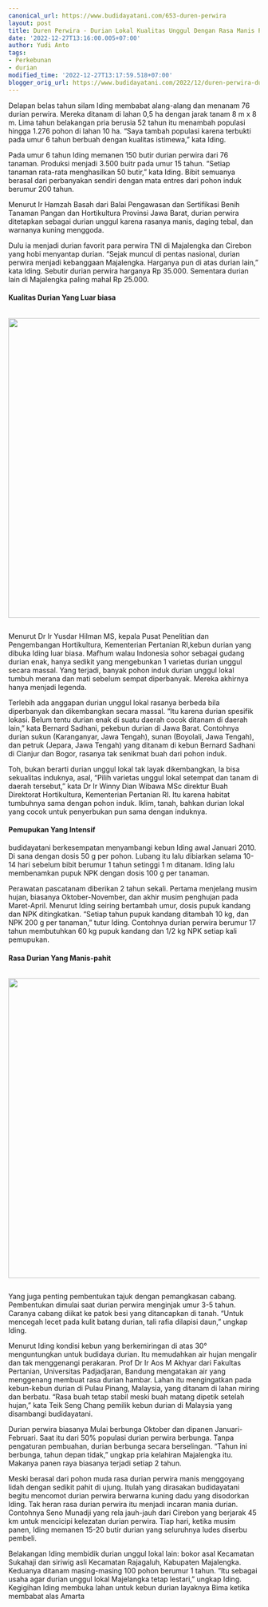 ```yaml
---
canonical_url: https://www.budidayatani.com/653-duren-perwira
layout: post
title: Duren Perwira - Durian Lokal Kualitas Unggul Dengan Rasa Manis Pahit Dari Majalengka
date: '2022-12-27T13:16:00.005+07:00'
author: Yudi Anto
tags:
- Perkebunan
- durian
modified_time: '2022-12-27T13:17:59.518+07:00'
blogger_orig_url: https://www.budidayatani.com/2022/12/duren-perwira-durian-lokal-kualitas.html
---
```


<p>Delapan belas tahun silam Iding membabat alang-alang dan menanam 76 durian perwira. Mereka ditanam di lahan 0,5 ha dengan jarak tanam 8 m x 8 m. Lima tahun belakangan pria berusia 52 tahun itu menambah populasi hingga 1.276 pohon di lahan 10 ha. &ldquo;Saya tambah populasi karena terbukti pada umur 6 tahun berbuah dengan kualitas istimewa,&rdquo; kata Iding.</p>
<p>Pada umur 6 tahun Iding memanen 150 butir durian perwira dari 76 tanaman. Produksi menjadi 3.500 buitr pada umur 15 tahun. &ldquo;Setiap tanaman rata-rata menghasilkan 50 butir,&rdquo; kata Iding. Bibit semuanya berasal dari perbanyakan sendiri dengan mata entres dari pohon induk berumur 200 tahun.</p>
<p>Menurut Ir Hamzah Basah dari Balai Pengawasan dan Sertifikasi Benih Tanaman Pangan dan Hortikultura Provinsi Jawa Barat, durian perwira ditetapkan sebagai durian unggul karena rasanya manis, daging tebal, dan warnanya kuning menggoda.</p>
<p>Dulu ia menjadi durian favorit para perwira TNI di Majalengka dan Cirebon yang hobi menyantap durian. &ldquo;Sejak muncul di pentas nasional, durian perwira menjadi kebanggaan Majalengka. Harganya pun di atas durian lain,&rdquo; kata Iding. Sebutir durian perwira harganya Rp 35.000. Sementara durian lain di Majalengka paling mahal Rp 25.000.</p>
<h4>Kualitas Durian Yang Luar biasa</h4>
<div class="separator" style="clear: both;"><a href="https://blogger.googleusercontent.com/img/b/R29vZ2xl/AVvXsEhPeaMqetghW-6p-einu0w-uYCYN8jrpCnBkKACKmpAjwZ0eoAoAvIuR5P5wuo89y7qBFLjQvqZ0FLgxmF9MAxUsyujUlc9pJAySUU5xujYzuss47QRIgTwdIZIhR61jkqxSfBkUyKQAF0zIxap0oHAWK776OaulYai4l6nZTZAtGT994-eNdRnxXodYw/s300/Durian-Perwira_657x600-300x274.jpg" style="display: block; padding: 1em 0; text-align: center; "><img alt="" border="0" width="600" data-original-height="274" data-original-width="300" src="https://blogger.googleusercontent.com/img/b/R29vZ2xl/AVvXsEhPeaMqetghW-6p-einu0w-uYCYN8jrpCnBkKACKmpAjwZ0eoAoAvIuR5P5wuo89y7qBFLjQvqZ0FLgxmF9MAxUsyujUlc9pJAySUU5xujYzuss47QRIgTwdIZIhR61jkqxSfBkUyKQAF0zIxap0oHAWK776OaulYai4l6nZTZAtGT994-eNdRnxXodYw/s600/Durian-Perwira_657x600-300x274.jpg"/></a></div>
<p>Menurut Dr lr Yusdar Hilman MS, kepala Pusat Penelitian dan Pengembangan Hortikultura, Kementerian Pertanian RI,kebun durian yang dibuka Iding luar biasa. Mafhum walau Indonesia sohor sebagai gudang durian enak, hanya sedikit yang mengebunkan 1 varietas durian unggul secara massal. Yang terjadi, banyak pohon induk durian unggul lokal tumbuh merana dan mati sebelum sempat diperbanyak. Mereka akhirnya hanya menjadi legenda.</p>
<p>Terlebih ada anggapan durian unggul lokal rasanya berbeda bila diperbanyak dan dikembangkan secara massal. &ldquo;Itu karena durian spesifik lokasi. Belum tentu durian enak di suatu daerah cocok ditanam di daerah lain,&rdquo; kata Bernard Sadhani, pekebun durian di Jawa Barat. Contohnya durian sukun (Karanganyar, Jawa Tengah), sunan (Boyolali, Jawa Tengah), dan petruk (Jepara, Jawa Tengah) yang ditanam di kebun Bernard Sadhani di Cianjur dan Bogor, rasanya tak senikmat buah dari pohon induk.</p>
<p>Toh, bukan berarti durian unggul lokal tak layak dikembangkan, la bisa sekualitas induknya, asal, &ldquo;Pilih varietas unggul lokal setempat dan tanam di daerah tersebut,&rdquo; kata Dr Ir Winny Dian Wibawa MSc direktur Buah Direktorat Hortikultura, Kementerian Pertanian RI. Itu karena habitat tumbuhnya sama dengan pohon induk. Iklim, tanah, bahkan durian lokal yang cocok untuk penyerbukan pun sama dengan induknya.</p>
<h4>Pemupukan Yang Intensif</h4>
<p>budidayatani berkesempatan menyambangi kebun Iding awal Januari 2010. Di sana dengan dosis 50 g per pohon. Lubang itu lalu dibiarkan selama 10-14 hari sebelum bibit berumur 1 tahun setinggi 1 m ditanam. Iding lalu membenamkan pupuk NPK dengan dosis 100 g per tanaman.</p>
<p>Perawatan pascatanam diberikan 2 tahun sekali. Pertama menjelang musim hujan, biasanya Oktober-November, dan akhir musim penghujan pada Maret-April. Menurut Iding seiring bertambah umur, dosis pupuk kandang dan NPK ditingkatkan. &ldquo;Setiap tahun pupuk kandang ditambah 10 kg, dan NPK 200 g per tanaman,&rdquo; tutur Iding. Contohnya durian perwira berumur 17 tahun membutuhkan 60 kg pupuk kandang dan 1/2 kg NPK setiap kali pemupukan.</p>
<h4>Rasa Durian Yang Manis-pahit</h4>
<div class="separator" style="clear: both;"><a href="https://blogger.googleusercontent.com/img/b/R29vZ2xl/AVvXsEhklhNTycdylnM5FZU250nA-XkwwTbudfUZyyZ544TUa5gQr7I62BJl2oAbAFSBMuV3shW8FzqBBNKSMbSJNhmJKRDTgX-rpUMEGqJnUg2wviPY6a7AuVkvV4slPpoGbKm2HmN9gt-mthi_OXTUOcFtFiJsm0eVNX66YzXQ3ntdTL7WEW3LrEyuj7qmYg/s300/Durian-Perwira_800x481-300x180.jpg" style="display: block; padding: 1em 0; text-align: center; "><img alt="" border="0" width="600" data-original-height="180" data-original-width="300" src="https://blogger.googleusercontent.com/img/b/R29vZ2xl/AVvXsEhklhNTycdylnM5FZU250nA-XkwwTbudfUZyyZ544TUa5gQr7I62BJl2oAbAFSBMuV3shW8FzqBBNKSMbSJNhmJKRDTgX-rpUMEGqJnUg2wviPY6a7AuVkvV4slPpoGbKm2HmN9gt-mthi_OXTUOcFtFiJsm0eVNX66YzXQ3ntdTL7WEW3LrEyuj7qmYg/s600/Durian-Perwira_800x481-300x180.jpg"/></a></div>
<p>Yang juga penting pembentukan tajuk dengan pemangkasan cabang. Pembentukan dimulai saat durian perwira menginjak umur 3-5 tahun. Caranya cabang diikat ke patok besi yang ditancapkan di tanah. &ldquo;Untuk mencegah lecet pada kulit batang durian, tali rafia dilapisi daun,&rdquo; ungkap Iding.</p>
<p>Menurut Iding kondisi kebun yang berkemiringan di atas 30&deg; menguntungkan untuk budidaya durian. Itu memudahkan air hujan mengalir dan tak menggenangi perakaran. Prof Dr Ir Aos M Akhyar dari Fakultas Pertanian, Universitas Padjadjaran, Bandung mengatakan air yang menggenang membuat rasa durian hambar. Lahan itu mengingatkan pada kebun-kebun durian di Pulau Pinang, Malaysia, yang ditanam di lahan miring dan berbatu. &ldquo;Rasa buah tetap stabil meski buah matang dipetik setelah hujan,&rdquo; kata Teik Seng Chang pemilik kebun durian di Malaysia yang disambangi budidayatani.</p>
<p>Durian perwira biasanya Mulai berbunga Oktober dan dipanen Januari-Februari. Saat itu dari 50% populasi durian perwira berbunga. Tanpa pengaturan pembuahan, durian berbunga secara berselingan. &ldquo;Tahun ini berbunga, tahun depan tidak,&rdquo; ungkap pria kelahiran Majalengka itu. Makanya panen raya biasanya terjadi setiap 2 tahun.</p>
<p>Meski berasal dari pohon muda rasa durian perwira manis menggoyang lidah dengan sedikit pahit di ujung. Itulah yang dirasakan budidayatani begitu mencomot durian perwira berwarna kuning dadu yang disodorkan Iding. Tak heran rasa durian perwira itu menjadi incaran mania durian. Contohnya Seno Munadji yang rela jauh-jauh dari Cirebon yang berjarak 45 km untuk mencicipi kelezatan durian perwira. Tiap hari, ketika musim panen, Iding memanen 15-20 butir durian yang seluruhnya ludes diserbu pembeli.</p>
<p>Belakangan Iding membidik durian unggul lokal lain: bokor asal Kecamatan Sukahaji dan siriwig asli Kecamatan Rajagaluh, Kabupaten Majalengka. Keduanya ditanam masing-masing 100 pohon berumur 1 tahun. &ldquo;Itu sebagai usaha agar durian unggul lokal Majelangka tetap lestari,&rdquo; ungkap Iding. Kegigihan Iding membuka lahan untuk kebun durian layaknya Bima ketika membabat alas Amarta</p>